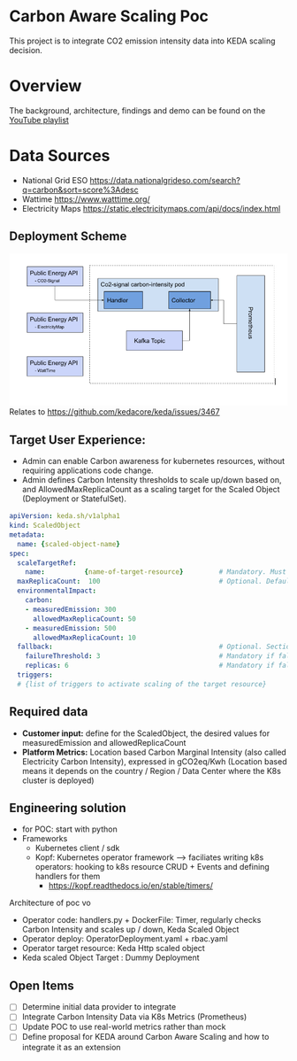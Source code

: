 # Carbon Aware Scaling Poc
This project is to integrate CO2 emission intensity data into KEDA scaling decision.


# Overview

The background, architecture, findings and demo can be found on the [YouTube playlist](https://www.youtube.com/playlist?list=PLhiQtL6gPrYrdpfhCoxD9ydT6TqNQBA4A)


# Data Sources

- National Grid ESO https://data.nationalgrideso.com/search?q=carbon&sort=score%3Adesc
- Wattime https://www.watttime.org/
- Electricity Maps https://static.electricitymaps.com/api/docs/index.html

## Deployment Scheme
![Deployment](/images/deployment.png)
Relates to https://github.com/kedacore/keda/issues/3467

## Target User Experience:

- Admin can enable Carbon awareness for kubernetes resources, without requiring applications code change.
- Admin defines Carbon Intensity thresholds to scale up/down based on, and AllowedMaxReplicaCount as a scaling target for the Scaled Object (Deployment or StatefulSet).

``` yaml
apiVersion: keda.sh/v1alpha1
kind: ScaledObject
metadata:
  name: {scaled-object-name}
spec:
  scaleTargetRef:
    name:          {name-of-target-resource}         # Mandatory. Must be in the same namespace as the ScaledObject
  maxReplicaCount:  100                              # Optional. Default: 100
  environmentalImpact:
    carbon:
    - measuredEmission: 300
      allowedMaxReplicaCount: 50
    - measuredEmission: 500
      allowedMaxReplicaCount: 10
  fallback:                                          # Optional. Section to specify fallback options
    failureThreshold: 3                              # Mandatory if fallback section is included
    replicas: 6                                      # Mandatory if fallback section is included
  triggers:
  # {list of triggers to activate scaling of the target resource}
  ```

## Required data 

- **Customer input:** define for the ScaledObject, the desired values for measuredEmission and allowedReplicaCount
- **Platform Metrics:** Location based Carbon Marginal Intensity (also called Electricity Carbon Intensity), expressed in gCO2eq/Kwh (Location based means it depends on the country / Region / Data Center where the K8s cluster is deployed)
 
## Engineering solution

- for POC: start with python
- Frameworks
  - Kubernetes client / sdk
  - Kopf: Kubernetes operator framework --> faciliates writing k8s operators: hooking to k8s resource CRUD + Events and defining handlers for them
    - https://kopf.readthedocs.io/en/stable/timers/
   
Architecture of poc vo

- Operator code: handlers.py + DockerFile: Timer, regularly checks Carbon Intensity and scales up / down, Keda Scaled Object 
- Operator deploy: OperatorDeployment.yaml + rbac.yaml
- Operator target resource: Keda Http scaled object
- Keda scaled Object Target : Dummy Deployment
   
## Open Items

- [ ] Determine initial data provider to integrate
- [ ] Integrate Carbon Intensity Data via K8s Metrics (Prometheus)
- [ ] Update POC to use real-world metrics rather than mock
- [ ] Define proposal for KEDA around Carbon Aware Scaling and how to integrate it as an extension
